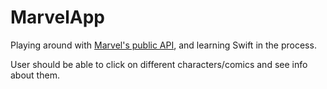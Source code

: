 # MarvelApp

Playing around with [Marvel's public API](https://developer.marvel.com/), and learning Swift in the process. 

User should be able to click on different characters/comics and see info about them.
